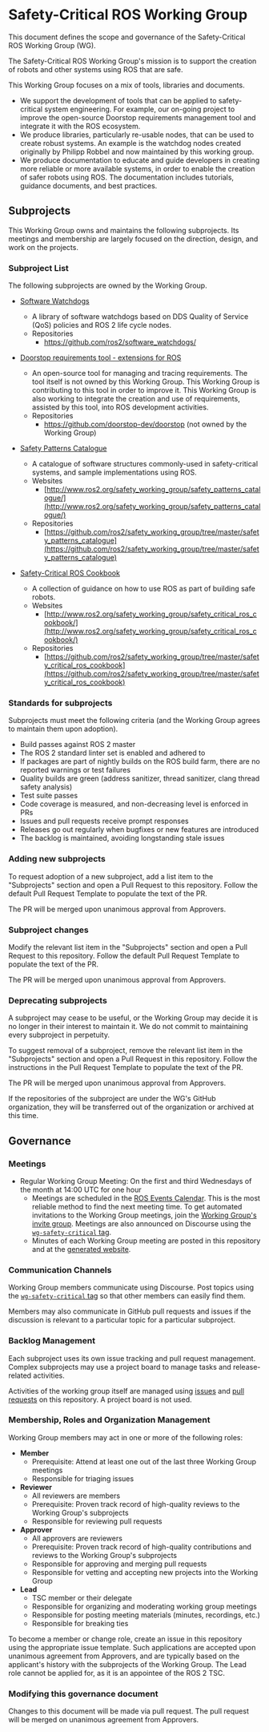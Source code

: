 # Safety-Critical ROS Working Group

This document defines the scope and governance of the Safety-Critical ROS Working Group (WG).

The Safety-Critical ROS Working Group's mission is to support the creation of robots and other systems using ROS that are safe.

This Working Group focuses on a mix of tools, libraries and documents.

* We support the development of tools that can be applied to safety-critical system engineering.
  For example, our on-going project to improve the open-source Doorstop requirements management tool and integrate it with the ROS ecosystem.
* We produce libraries, particularly re-usable nodes, that can be used to create robust systems.
  An example is the watchdog nodes created originally by Philipp Robbel and now maintained by this working group.
* We produce documentation to educate and guide developers in creating more reliable or more available systems, in order to enable the creation of safer robots using ROS.
  The documentation includes tutorials, guidance documents, and best practices.

## Subprojects

This Working Group owns and maintains the following subprojects.
Its meetings and membership are largely focused on the direction, design, and work on the projects.

### Subproject List

The following subprojects are owned by the Working Group.

* [Software Watchdogs](https://github.com/ros2/software_watchdogs/)
  * A library of software watchdogs based on DDS Quality of Service (QoS) policies and ROS 2 life cycle nodes.
  * Repositories
    * https://github.com/ros2/software_watchdogs/

* [Doorstop requirements tool - extensions for ROS](https://github.com/doorstop-dev/doorstop)
  * An open-source tool for managing and tracing requirements.
    The tool itself is not owned by this Working Group.
    This Working Group is contributing to this tool in order to improve it.
    This Working Group is also working to integrate the creation and use of requirements, assisted by this tool, into ROS development activities.
  * Repositories
    * https://github.com/doorstop-dev/doorstop (not owned by the Working Group)

* [Safety Patterns Catalogue](http://www.ros2.org/safety_working_group/safety_patterns_catalogue/)
  * A catalogue of software structures commonly-used in safety-critical systems, and sample implementations using ROS.
  * Websites
    * [http://www.ros2.org/safety_working_group/safety_patterns_catalogue/](http://www.ros2.org/safety_working_group/safety_patterns_catalogue/)
  * Repositories
    * [https://github.com/ros2/safety_working_group/tree/master/safety_patterns_catalogue](https://github.com/ros2/safety_working_group/tree/master/safety_patterns_catalogue)

* [Safety-Critical ROS Cookbook](http://www.ros2.org/safety_working_group/safety_critical_ros_cookbook/)
  * A collection of guidance on how to use ROS as part of building safe robots.
  * Websites
    * [http://www.ros2.org/safety_working_group/safety_critical_ros_cookbook/](http://www.ros2.org/safety_working_group/safety_critical_ros_cookbook/)
  * Repositories
    * [https://github.com/ros2/safety_working_group/tree/master/safety_critical_ros_cookbook](https://github.com/ros2/safety_working_group/tree/master/safety_critical_ros_cookbook)

### Standards for subprojects

Subprojects must meet the following criteria (and the Working Group agrees to maintain them upon adoption).

* Build passes against ROS 2 master
* The ROS 2 standard linter set is enabled and adhered to
* If packages are part of nightly builds on the ROS build farm, there are no reported warnings or test failures
* Quality builds are green (address sanitizer, thread sanitizer, clang thread safety analysis)
* Test suite passes
* Code coverage is measured, and non-decreasing level is enforced in PRs
* Issues and pull requests receive prompt responses
* Releases go out regularly when bugfixes or new features are introduced
* The backlog is maintained, avoiding longstanding stale issues

### Adding new subprojects

To request adoption of a new subproject, add a list item to the "Subprojects" section and open a Pull Request to this repository.
Follow the default Pull Request Template to populate the text of the PR.

The PR will be merged upon unanimous approval from Approvers.

### Subproject changes

Modify the relevant list item in the "Subprojects" section and open a Pull Request to this repository.
Follow the default Pull Request Template to populate the text of the PR.

The PR will be merged upon unanimous approval from Approvers.

### Deprecating subprojects

A subproject may cease to be useful, or the Working Group may decide it is no longer in their interest to maintain it.
We do not commit to maintaining every subproject in perpetuity.

To suggest removal of a subproject, remove the relevant list item in the "Subprojects" section and open a Pull Request in this repository.
Follow the instructions in the Pull Request Template to populate the text of the PR.

The PR will be merged upon unanimous approval from Approvers.

If the repositories of the subproject are under the WG's GitHub organization, they will be transferred out of the organization or archived at this time.

## Governance

### Meetings

* Regular Working Group Meeting: On the first and third Wednesdays of the month at 14:00 UTC for one hour
  * Meetings are scheduled in the [ROS Events Calendar](https://calendar.google.com/calendar/embed?src=agf3kajirket8khktupm9go748%40group.calendar.google.com&ctz=America%2FLos_Angeles).
    This is the most reliable method to find the next meeting time.
    To get automated invitations to the Working Group meetings, join the [Working Group's invite group](https://groups.google.com/forum/#!forum/ros-safety-working-group-invites).
    Meetings are also announced on Discourse using the [`wg-safety-critical` tag](https://discourse.ros.org/tags/wg-safety-critical).
  * Minutes of each Working Group meeting are posted in this repository and at the [generated website](http://www.ros2.org/safety_working_group/meeting_minutes/).

### Communication Channels

Working Group members communicate using Discourse.
Post topics using the [`wg-safety-critical` tag](https://discourse.ros.org/tags/wg-safety-critical) so that other members can easily find them.

Members may also communicate in GitHub pull requests and issues if the discussion is relevant to a particular topic for a particular subproject.

### Backlog Management

Each subproject uses its own issue tracking and pull request management.
Complex subprojects may use a project board to manage tasks and release-related activities.

Activities of the working group itself are managed using [issues](https://github.com/ros2/safety_working_group/issues) and [pull requests](https://github.com/ros2/safety_working_group/pulls) on this repository.
A project board is not used.

### Membership, Roles and Organization Management

Working Group members may act in one or more of the following roles:

* **Member**
  * Prerequisite: Attend at least one out of the last three Working Group meetings
  * Responsible for triaging issues
* **Reviewer**
  * All reviewers are members
  * Prerequisite: Proven track record of high-quality reviews to the Working Group's subprojects
  * Responsible for reviewing pull requests
* **Approver**
  * All approvers are reviewers
  * Prerequisite: Proven track record of high-quality contributions and reviews to the Working Group's subprojects
  * Responsible for approving and merging pull requests
  * Responsible for vetting and accepting new projects into the Working Group
* **Lead**
  * TSC member or their delegate
  * Responsible for organizing and moderating working group meetings
  * Responsible for posting meeting materials (minutes, recordings, etc.)
  * Responsible for breaking ties

To become a member or change role, create an issue in this repository using the appropriate issue template.
Such applications are accepted upon unanimous agreement from Approvers, and are typically based on the applicant's history with the subprojects of the Working Group.
The Lead role cannot be applied for, as it is an appointee of the ROS 2 TSC.

### Modifying this governance document

Changes to this document will be made via pull request.
The pull request will be merged on unanimous agreement from Approvers.
